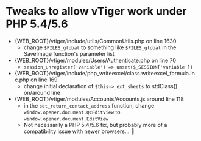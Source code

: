 # Tweaks to allow vTiger work under PHP 5.4/5.6

* {WEB_ROOT}/vtiger/include/utils/CommonUtils.php on line 1630
  * change `$FILES_global` to something like `$FILES_global` in the SaveImage function's parameter list
* {WEB_ROOT}/vtiger/modules/Users/Authenticate.php on line 70
  * `session_unregister('variable') => unset($_SESSION['variable'])`
* {WEB_ROOT}/vtiger/include/php_writeexcel/class.writeexcel_formula.inc.php on line 169
  * change initial declaration of `$this->_ext_sheets` to stdClass() on/around line 
* {WEB_ROOT}/vtiger/modules/Accounts/Accounts.js around line 118
  * in the `set_return_contact_address` function, change `window.opener.document.QcEditView` to `window.opener.document.EditView`
  * Not necessarily a PHP 5.4/5.6 fix, but probably more of a compatibility issue with newer browsers… 🤔
